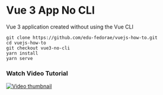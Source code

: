 # Vue 3 App No CLI

Vue 3 application created without using the Vue CLI

```
git clone https://github.com/edu-fedorae/vuejs-how-to.git
cd vuejs-how-to
git checkout vue3-no-cli
yarn install
yarn serve
```

### Watch Video Tutorial
[![Video thumbnail](https://i.ytimg.com/vi/yY1aUPRlUZg/hqdefault.jpg)](https://www.youtube.com/watch?v=yY1aUPRlUZg&list=PL0kQPOHhjroKcfFbVzwJoXujvahpemEHV&index=8)